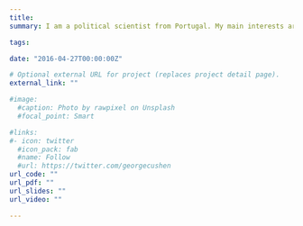 ```yaml
---
title: 
summary: I am a political scientist from Portugal. My main interests are on the fields of political behavior and political culture, with a geographical focus on Europe. I am currently a Postdoctoral Prize Research Fellow in Politics at Nuffield College, University of Oxford. The bulk of my research focuses on the creation and erosion of social norms against behavior associated with authoritarianism. My work explores how democracies create a political culture that deems authoritarianism socially unacceptable, and how such culture can change. I am very eager to incorporate insights from social psychology and behavioral economics, as well as novel measures and data sources, into my work.

tags:

date: "2016-04-27T00:00:00Z"

# Optional external URL for project (replaces project detail page).
external_link: ""

#image:
  #caption: Photo by rawpixel on Unsplash
  #focal_point: Smart

#links:
#- icon: twitter
  #icon_pack: fab
  #name: Follow
  #url: https://twitter.com/georgecushen
url_code: ""
url_pdf: ""
url_slides: ""
url_video: ""

---
```

